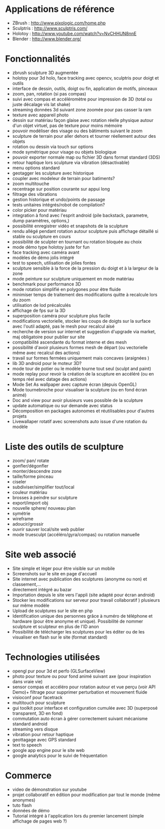 # Applications de référence #
  * ZBrush : http://www.pixologic.com/home.php
  * Sculptris : http://www.sculptris.com/
  * Holotoy : http://www.youtube.com/watch?v=NvCHHUN8nnE
  * Blender : http://www.blender.org/

# Fonctionnalités #
  * zbrush sculpture 3D augmentée
  * holotoy pour 3d holo, face tracking avec opencv, sculptris pour doigt et outils
  * interface de dessin, outils, doigt ou fin, application de motifs, pinceaux
  * zoom, pan, rotation (si pas compas)
  * suivi avec compas et accéléromètre pour impression de 3D (total ou juste décalage vis lat shake)
  * streaming données 3d suivant zone zoomée pour pas casser la ram
  * texture avec appareil photo
  * dessin sur matériau façon glaise avec rotation réelle physique autour d'un objet virtuel, pas de texture pour moins mémoire
  * pouvoir modéliser des visage ou des bâtiments suivant le zoom
  * sculpture de terrain pour aller dehors et tourner réellement autour des objets
  * rotation ou dessin via touch sur options
  * mode symétrique pour visage ou objets biologique
  * pouvoir exporter normale map ou fichier 3D dans format standard (3DS)
  * retour haptique lors sculpture via vibration (désactivable)
  * menu options standard
  * geotagger les sculpture avec historique
  * coupler avec modeleur de terrain pour batiments?
  * zoom multitouche
  * recentrage sur position courante sur appui long
  * filtrage des vibrations
  * gestion historique et undo/points de passage
  * tests unitaires intégrés/robot de compilation?
  * color picker pour matériau
  * integration à fond avec l'esprit android (pile backstack, parametre, dump paramètres, options,)
  * possibilité enregistrer vidéo et snapshots de la sculpture
  * rendu allégé pendant rotation autour sculpture puis affichage détaillé si stable ou sculpture en cours
  * possibilité de sculpter en tournant ou rotation bloquée au choix
  * mode démo type holotoy juste for fun
  * face tracking avec caméra avant
  * modèles de démo jolis intégré
  * test to speech, utilisation de jolies fontes
  * sculpture sensible à la force de la pression du doigt et à la largeur de la zone
  * mode peinture sur sculpture uniquement en mode matériau
  * benchmark pour performance 3D
  * mode rotation simplifié en polygones pour être fluide
  * minimiser temps de traitement des modifications quitte à recalcule lors du zoom
  * utilisation de lod précalculés
  * affichage de fps sur la 3D
  * superposition caméra pour sculpture plus facile
  * modifications vectorielle, stocker les coups de doigts sur la surface avec l'outil adapté, pas le mesh pour recalcul aisé
  * recherche de version sur internet et suggestion d'upgrade via market, maj obligatoire pour publier sur site
  * compatibilité ascendante du format interne et des mesh
  * possibilité d'avoir plusieurs formes mesh de départ (ou vectorielle même avec recalcul des actions)
  * travail sur formes fermées uniquement mais concaves (araignées )
  * lib 3D android pour le moteur 3D?
  * mode tour de potier ou le modèle tourne tout seul (sculpt and paint)
  * mode replay pour revoir la création de la scupture en accéléré (ou en temps réel avec datage des actions)
  * Mode Set As wallpaper avec capture écran (depuis OpenGL)
  * Mode tournebroche pour visualiser la sculpture (ou en fond écran animé)
  * Doc and view pour avoir plusieurs vues possible de la sculpture
  * update automatique ou sur demande avec status
  * Décomposition en packages autonomes et réutilisables pour d'autres projets
  * Livewallaper rotatif avec screenshots auto issue d'une rotation du modèle

# Liste des outils de sculpture #
  * zoom/ pan/ rotate
  * gonfler/dégonfler
  * monter/descendre zone
  * taille/forme pinceau
  * ciseler
  * subdiviser/simplifier tout/local
  * couleur matériau
  * brosses à peindre sur sculpture
  * export/import obj
  * nouvelle sphere/ nouveau plan
  * symétrie
  * wireframe
  * adoucir/grossir
  * ouvrir sauver local/site web publier
  * mode truesculpt (accéléro/gyra/compas) ou rotation manuelle

# Site web associé #
  * Site simple et léger pour être visible sur un mobile
  * Screenshots sur le site en page d'accueil
  * Site internet avec publication des sculptures (anonyme ou non) et classement,...
  * directement intégré au bazar
  * Importation depuis le site vers l'appli (site adapté pour écran android)
  * Stocker les modifications sur serveur pour travail collaboratif ) plusieurs sur même modèle
  * Upload de sculptures sur le site en php
  * Identification unique des personnes grâce à numéro de téléphone et hardware (pour être anonyme et unique). Possibilité de nommer sculpture et sculpteur en plus de l'ID anon
  * Possibilité de télécharger les sculptures pour les éditer ou de les visualiser en flash sur le site (format standard)

# Technologies utilisées #
  * opengl pur pour 3d et perfo (GLSurfaceView)
  * photo pour texture ou pour fond animé suivant axe (pour inspiration dans vraie vie)
  * sensor compas et accéléro pour rotation autour et vue perçu (voir API Demo)+ filtrage pour supprimer perturbation et mouvement fluide
  * visioconf pour facetrack
  * multitouch pour sculpture
  * gui toolkit pour interface et configuration cumulée avec 3D (superposé transparent, 3D en fond)
  * commutation auto écran à gérer correctement suivant mécanisme standard android
  * streaming vers disque
  * vibration pour retour haptique
  * geottagage avec GPS standard
  * text to speech
  * google app engine pour le site web
  * google analytics pour le suivi de fréquentation

# Commerce #
  * video de démonstration sur youtube
  * projet collaboratif en édition pour modification par tout le monde (même anonymes)
  * tuto flash
  * données de démo
  * Tutorial intégré à l'application lors du premier lancement (simple affichage de pages web ?)